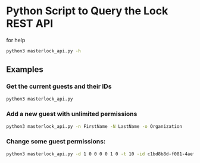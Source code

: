 # Python Script to Query the Lock REST API

for help 
```sh
python3 masterlock_api.py -h
```


## Examples
### Get the current guests and their IDs
```sh
python3 masterlock_api.py
```
### Add a new guest with unlimited permissions
```sh
python3 masterlock_api.py -n FirstName -N LastName -o Organization
```

### Change some guest permissions:
```sh
python3 masterlock_api.py -d 1 0 0 0 0 1 0 -t 10 -id c1bd8b8d-f081-4aef-aaf8-97fa5ac92bcc
```
